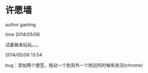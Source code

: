 许愿墙
===========

author gaoting

time   2014/05/06

试着做来玩玩。。。


2014/05/06 13:54

bug：添加两个便签，拖动一个到另外一个附近的时候有状况(chrome)

